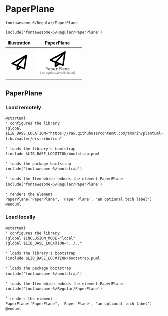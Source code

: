 # PaperPlane


```text
fontawesome-6/Regular/PaperPlane
```

```text
include('fontawesome-6/Regular/PaperPlane')
```



| Illustration | PaperPlane |
| :---: | :---: |
| ![illustration for Illustration](../../fontawesome-6/Regular/PaperPlane.png) | ![illustration for PaperPlane](../../fontawesome-6/Regular/PaperPlane.Local.png) |




## PaperPlane

### Load remotely
```plantuml
@startuml
' configures the library
!global $LIB_BASE_LOCATION="https://raw.githubusercontent.com/tmorin/plantuml-libs/master/distribution"

' loads the library's bootstrap
!include $LIB_BASE_LOCATION/bootstrap.puml

' loads the package bootstrap
include('fontawesome-6/bootstrap')

' loads the Item which embeds the element PaperPlane
include('fontawesome-6/Regular/PaperPlane')

' renders the element
PaperPlane('PaperPlane', 'Paper Plane', 'an optional tech label')
@enduml
```

### Load locally
```plantuml
@startuml
' configures the library
!global $INCLUSION_MODE="local"
!global $LIB_BASE_LOCATION="../.."

' loads the library's bootstrap
!include $LIB_BASE_LOCATION/bootstrap.puml

' loads the package bootstrap
include('fontawesome-6/bootstrap')

' loads the Item which embeds the element PaperPlane
include('fontawesome-6/Regular/PaperPlane')

' renders the element
PaperPlane('PaperPlane', 'Paper Plane', 'an optional tech label')
@enduml
```

